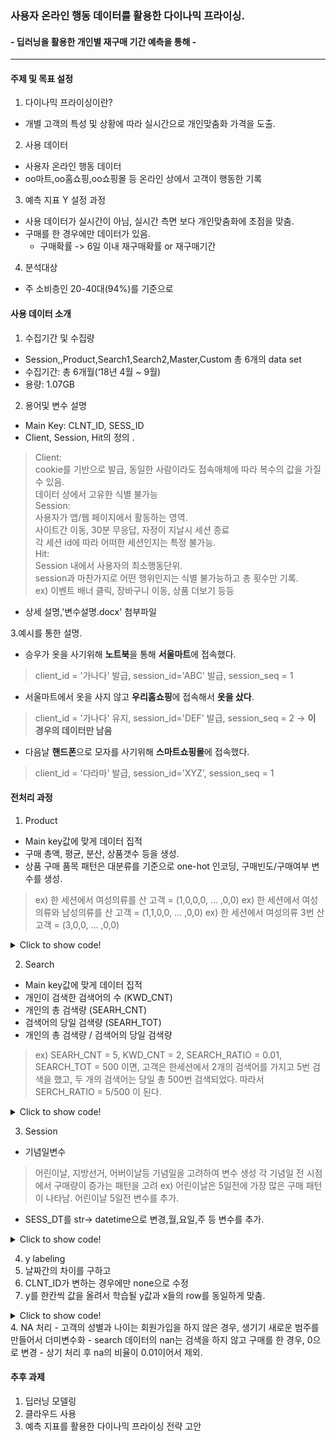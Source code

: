 ### 사용자 온라인 행동 데이터를 활용한 다이나믹 프라이싱.
#### - 딥러닝을 활용한 개인별 재구매 기간 예측을 통해 -

---

#### 주제 및 목표 설정

1. 다이나믹 프라이싱이란?  
- 개별 고객의 특성 및 상황에 따라 실시간으로 개인맞춤화 가격을 도출.

2. 사용 데이터  
- 사용자 온라인 행동 데이터
- oo마트,oo홈쇼핑,oo쇼핑몰 등 온라인 상에서 고객이 행동한 기록

3. 예측 지표 Y 설정 과정
- 사용 데이터가 실시간이 아님, 실시간 측면 보다 개인맞춤화에 초점을 맞춤. 
- 구매를 한 경우에만 데이터가 있음.
  - 구매확률 -> 6일 이내 재구매확률 or 재구매기간

4. 분석대상 
- 주 소비층인 20-40대(94%)를 기준으로  

#### 사용 데이터 소개
1. 수집기간 및 수집량
- Session,,Product,Search1,Search2,Master,Custom 총 6개의 data set
- 수집기간: 총 6개월(‘18년 4월 ~ 9월)
- 용량: 1.07GB

2. 용어및 변수 설명 
- Main Key: CLNT_ID, SESS_ID
- Client, Session, Hit의 정의 .
> Client:  
> cookie를 기반으로 발급, 동일한 사람이라도 접속매체에 따라 복수의 값을 가질 수 있음.  
> 데이터 상에서 고유한 식별 불가능  
> Session:   
> 사용자가 앱/웹 페이지에서 활동하는 영역.   
> 사이트간 이동, 30분 무응답, 자정이 지날시 세션 종료   
> 각 세션 id에 따라 어떠한 세션인지는 특정 불가능.  
> Hit:   
> Session 내에서 사용자의 최소행동단위.  
> session과 마찬가지로 어떤 행위인지는 식별 불가능하고 총 횟수만 기록.  
> ex) 이벤트 배너 클릭, 장바구니 이동, 상품 더보기 등등 

- 상세 설명,'변수설명.docx' 첨부파일 

3.예시를 통한 설명.

- 승우가 옷을 사기위해 **노트북**을 통해 **서울마트**에 접속했다. 
 > client_id = '가나다' 발급, session_id='ABC' 발급, session_seq = 1
- 서울마트에서 옷을 사지 않고 **우리홈쇼핑**에 접속해서 **옷을 샀다**. 
 > client_id = '가나다' 유지, session_id='DEF' 발급, session_seq = 2 -> **이 경우의 데이터만 남음**
- 다음날 **핸드폰**으로 모자를 사기위해 **스마트쇼핑몰**에 접속했다. 
 > client_id = '다라마' 발급, session_id='XYZ', session_seq = 1

#### 전처리  과정

1. Product
- Main key값에 맞게 데이터 집적
- 구매 총액, 평균, 분산, 상품갯수 등을 생성.
- 상품 구매 품목 패턴은 대분류를 기준으로 one-hot 인코딩, 구매빈도/구매여부 변수를 생성.
> ex) 한 세션에서 여성의류를 산 고객 = (1,0,0,0, ... ,0,0)
> ex) 한 세션에서 여성의류와 남성의류를 산 고객 = (1,1,0,0, ... ,0,0)
> ex) 한 세션에서 여성의류 3번 산 고객 = (3,0,0, ... ,0,0)

<details>
  <summary>Click to show code!</summary>

  <pre>
    <code>
# -> 3개의 키값에서 2개의 키값으로 agg

# 구매가격 변수를 str -> int 변환.
product['PD_BUY_AM'] = list(map(lambda x:x.replace(",",""),product['PD_BUY_AM']))
product['PD_BUY_AM'] = product['PD_BUY_AM'].astype(int)

# 구매개수 변수를 str&int -> int로 변환.
product['PD_BUY_CT'] = product['PD_BUY_CT'].astype(str)
product['PD_BUY_CT'] = list(map(lambda x:x.replace(",",""),product['PD_BUY_CT']))
product['PD_BUY_CT'] = product['PD_BUY_CT'].astype(int)

## product에 새로운 열 "TOT_AM" 생성 (PD_BUY_AM는 제품 하나 당 개수이므로, 이를 구매한 제품의 갯수와 곱한 "총 지출 금액"이 "TOT_AM"임)
product["TOT_AM"] = product["PD_BUY_AM"] * product["PD_BUY_CT"]

# CLNT_ID와 SESS_ID가 모두 같은 행들을 "TOT_AM","PD_BUY_CT","PD_BUY_AM"에 대해 합계,평균,표준편차를 구한 것
product_agg = product.groupby(['CLNT_ID', 'SESS_ID'])[['TOT_AM','PD_BUY_CT','PD_BUY_AM']].agg(['sum','mean','std'])
product_agg.columns= list(map(lambda x:x[0]+'_'+x[1],list(product_agg)))

## Product Vector mapping

# ## Phase1.
# #### SESS_ID마다 구매한 상품 쌓아 - 그 대분류 쌓아 - 대분류 구매 패턴 (빈도 / 여부)
# #### 변수 1 : 세션 내 쇼핑 Category 구매 빈도(단순 횟수)
# #### 변수 2 : 세션 내 쇼핑 Category 구매 여부(0,1 binary vec)

product = product.sort_values(by=['CLNT_ID', 'SESS_ID'], axis=0)
master= master.sort_values(by='PD_C',ascending=True)
raw=product.merge(master,on='PD_C',how='inner')

#사전식으로 대분류 배열 정렬 (ㄱ으로 시작하여 ㅎ으로 끝나도록)
clac1_list=list(raw['CLAC1_NM'].unique())
clac1_list.sort()
CLAC1_NM_dict=dict(zip(clac1_list,range(0,37)))

#대분류 한글 -> 배정된 숫자로 변경
raw2=raw.replace({"CLAC1_NM": CLAC1_NM_dict})
temp_series = raw2.groupby(['CLNT_ID', 'SESS_ID'])['CLAC1_NM'].agg(lambda x: list(x))
temp_df=pd.DataFrame(temp_series)

#변수2 위해 만들어 둔 multiindex를 column으로 돌린 temp2_df
temp2_df=temp_df.reset_index()

# ## Phase2. 
# #### SESS_ID로 정렬된 Dataframe을 역행하여 {(CLNT_ID,SESS_ID): 36개의 대분류 구매 빈도 vector}의 Dictionary 생성. 
# #### Vector 형태로 Key를 만든 이유는? Multiindex인 Dataframe.index.values하면 tuple형태로 나와서 mapping 편리하게 하기 위함임

# 이런 식으로 empty vector 제작
vec_frame=np.zeros((1,37))

# #### 변수 1 - 10-15분 소요

# 변수 1 단순 빈도 Vector
n=len(temp_df)-1
prod_count_dict={}

while True:
    vec_frame=np.zeros((1,37))
    if n !=-1:
        for i in temp_df.CLAC1_NM[n]:
            vec_frame[0][i]+=1
        prod_count_dict[temp_df.index.values[n]]=vec_frame
        n=n-1
    elif n ==-1:
        print("Done")
        break

# #### 변수 2 - 10-15분 소요
# 변수 2 0,1의 Binary Vector
n=len(temp_df)-1
prod_bin_dict={}

while True:
    vec_frame=np.zeros((1,37))
    if n !=-1:
        for i in set(temp2_df.CLAC1_NM[n]):
            vec_frame[0][i]+=1
        prod_bin_dict[temp_df.index.values[n]]=vec_frame
        n=n-1
    elif n ==-1:
        print("Done")
        break

    </code>
  </pre>
</details>


2. Search
- Main key값에 맞게 데이터 집적
- 개인이 검색한 검색어의 수 (KWD_CNT)
- 개인의 총 검색량 (SEARH_CNT)
- 검색어의 당일 검색량 (SEARH_TOT)
- 개인의 총 검색량 / 검색어의 당일 검색량 
> ex) SEARH_CNT = 5, KWD_CNT = 2, SEARCH_RATIO = 0.01, SEARCH_TOT = 500 이면, 고객은 한세션에서 2개의 검색어를 가지고 5번 검색을 했고, 두 개의 검색어는 당일 총 500번 검색되었다. 따라서 SERCH_RATIO = 5/500 이 된다.
  
<details>
  <summary>Click to show code!</summary>

  <pre>
    <code>
    
# 서로 다른 key구조를 모델에 적용가능한 형태로 통일.

# merge를 위해 SESS_DT 형식 동일하게 변경. 
search2['SESS_DT'] = pd.to_datetime(search2['SESS_DT'], format = '%Y%m%d')

# 검색량 변수를 str&int -> int로 변환 후 이름 변경.
search2['SEARCH_CNT'] = search2['SEARCH_CNT'].astype(str)
search2['SEARCH_CNT'] = list(map(lambda x:x.replace(",",""), search2['SEARCH_CNT']))
search2['SEARCH_CNT'] =  search2['SEARCH_CNT'].astype(int)
search2.rename(columns={'SEARCH_CNT': 'SEARCH_TOT'}, inplace=True) # Search1과 컬럼명이 동일하지만 의미가 다르므로 이름 변경.

# 전체검색량, 검색 키워드 갯수, 개인검색량, 전체검색량 대비 개인 검색량, 변수 생성.
search = pd.merge(search1,session.loc[:,['CLNT_ID','SESS_ID','SESS_DT']],how = 'left', on = ['CLNT_ID','SESS_ID']) 
search = pd.merge(search,search2.loc[:,['SESS_DT','KWD_NM','SEARCH_TOT']],how = 'left', on = ['KWD_NM','SESS_DT']) 
cnt = search.groupby(['CLNT_ID','SESS_ID']).count()['KWD_NM'] # 순서 유의.
search = search.groupby(['CLNT_ID','SESS_ID']).sum() # 이 부분에서 고유한 키값으로 줄어듬. 
search['KWD_CNT'] = cnt
search['SEARCH_RATIO'] = search.SEARCH_CNT / search.SEARCH_TOT  
    </code>
  </pre>
</details>


3. Session
- 기념일변수
> 어린이날, 지방선거, 어버이날등 기념일을 고려하여 변수 생성 
> 각 기념일 전 시점에서 구매량이 증가는 패턴을 고려
> ex) 어린이날은 5일전에 가장 많은 구매 패턴이 나타남. 어린이날 5일전 변수를 추가. 
-  SESS_DT를 str-> datetime으로 변경,월,요일,주 등 변수를 추가. 
<details>
  <summary>Click to show code!</summary>

  <pre>
    <code>
# SESS_DT을 datetime 자료형으로 변환.
session['SESS_DT'] = pd.to_datetime(session['SESS_DT'], format = '%Y%m%d')
## 월,주,일 변수 생성. 19 -> 1월 1일 이후 19번째 주 double check  0 = 월요일, 6 = 일요일  double check
session['MONTH'] = list(map(lambda x:x.month,session['SESS_DT'])) 
session['WEEK'] = list(map(lambda x:x.week,session['SESS_DT'])) 
session['DAY'] = list(map(lambda x:x.weekday(),session['SESS_DT'])) 

## 휴일 변수; EDA후 유의미하게 구매패턴이 차이나는 'hot day'를 추가

session['Timestamp'] = 0
session['SESS_DT'] = session['SESS_DT'].astype('str')
session['SESS_DT'] = list(map(lambda x:datetime.strptime(x,'%Y%m%d'), session['SESS_DT']))
session['Timestamp'] = list(map(lambda x:datetime.timestamp(x), session['SESS_DT']))

Sat = pd.date_range(min(session.SESS_DT), max(session.SESS_DT), freq='W-SAT') #Saturday
Sun = pd.date_range(min(session.SESS_DT), max(session.SESS_DT), freq='W-SUN') #Sunday

Sat_Timestamp=list(map(lambda x:datetime.timestamp(x), Sat))
Sun_Timestamp=list(map(lambda x:datetime.timestamp(x), Sun))

Holiday = np.array(['20180505', '20180522', '20180606', '20180815', '20180923', '20180924', '20180925', ])
repic_Holiday = np.array(['20180507', '20180613', '20180926']) #5월7일, 9월26일: 대체 공휴일,6월 13일: 지방선거일
Holiday = np.append(Holiday, repic_Holiday)
Holiday = list(map(lambda x:datetime.strptime(x,'%Y%m%d'), Holiday))

Holiday_Timestamp=list(map(lambda x:datetime.timestamp(x), Holiday))

All_Timestamp = Sat_Timestamp + Sun_Timestamp + Holiday_Timestamp

session.ix[session['Timestamp'].isin(All_Timestamp),'Rest']=1

session['Rest'] = 0 #휴일인 날

weekend_Timestamp = Sat_Timestamp
weekend_Timestamp = list(map(lambda x:datetime.fromtimestamp(x), weekend_Timestamp))

session['five_before'] = 0
session.ix[session['SESS_DT'].isin(list(map(lambda x: x+timedelta(days=-5), weekend_Timestamp))), 'five_before'] = 1

# 어린이날 추가
children_day = np.array(['2018-05-05'])
children_day = list(map(lambda x:datetime.strptime(x,'%Y-%m-%d'), children_day))
children_hotdays = []

children_hotdays.append(list(map(lambda x: x+timedelta(days=-3), children_day))[0])
children_hotdays.append(list(map(lambda x: x+timedelta(days=-4), children_day))[0])
children_hotdays.append(list(map(lambda x: x+timedelta(days=-5), children_day))[0])
children_hotdays.append(list(map(lambda x: x+timedelta(days=-6), children_day))[0])

session['children_hotday'] = 0
session.ix[session['SESS_DT'].isin(children_hotdays),'children_hotday'] = 1

# 스승의 날 추가
teacher_day = np.array(['2018-05-15'])
teacher_day = list(map(lambda x:datetime.strptime(x,'%Y-%m-%d'), teacher_day))
teacher_hotdays = []

teacher_hotdays.append(list(map(lambda x: x+timedelta(days=-1), teacher_day))[0])

session['teacher_hotday'] = 0
session.ix[session['SESS_DT'].isin(teacher_hotdays), 'teacher_hotday'] = 1

# 선거일 추가
election_day = np.array(['2018-06-13']) 
election_day = list(map(lambda x:datetime.strptime(x,'%Y-%m-%d'), election_day))

election_hotdays = []

election_hotdays.append(list(map(lambda x: x+timedelta(days=-2), election_day))[0])
election_hotdays.append(list(map(lambda x: x+timedelta(days=-3), election_day))[0])

session['election_hotday'] = 0
session.ix[session['SESS_DT'].isin(election_hotdays), 'election_hotday'] = 1

# Multi Index로 바꾸어 merge 위해 hotday dataframe으로 정리해둠
hotday=session.set_index(['CLNT_ID', 'SESS_ID'])

del(hotday['DVC_CTG_NM'])
del(hotday['ZON_NM'])
del(hotday['CITY_NM'])
del(hotday['Timestamp'])
del(hotday['Rest'])
del(hotday['SESS_DT'])

hotday.sort_index(inplace=True,ascending=True)
    </code>
  </pre>
</details>

4. y labeling
1. 날짜간의 차이를 구하고
2. CLNT_ID가 변하는 경우에만 none으로 수정
3. y를 한칸씩 값을 올려서 학습될 y값과 x들의 row를 동일하게 맞춤. 
<details>
  <summary>Click to show code!</summary>
  <pre>
    <code>
## y labeling
# 날짜 차이 구하기
session = session.sort_values(['CLNT_ID','SESS_DT']) # diff를 사용하기 위해 날짜순으로 정렬
session['DT_DIFF'] = session['SESS_DT'].diff() # (1) 일단은 전체에 대해 차이를 구해준 다음
session.loc[session.CLNT_ID != session.CLNT_ID.shift(),'DT_DIFF'] = None #(2) CLNT_ID가 변하는 경우에만 None로 수정
# 새롭게 라벨 제작
Y = session['DT_DIFF'].dt.days.tolist() # date 형태를 int 형태로 변형
a = list()
a.append(np.nan)
Y = Y[1:]+a # 한칸씩 올리고 마지막에 np.nan 추가 
session['y']=Y # 라벨 추가
session = session[pd.notnull(session['y])] # 라벨값이 np.nan인경우
del raw['DT_DIFF'] # it was just once used to make response variable.
    </code>
  </pre>
</details>
4. NA 처리
- 고객의 성별과 나이는 회원가입을 하지 않은 경우, 생기기  새로운 범주를 만들어서 더미변수화
- search 데이터의 nan는 검색을 하지 않고 구매를 한 경우, 0으로 변경
- 상기 처리 후 na의 비율이 0.01이어서 제외.

#### 추후 과제
1. 딥러닝 모델링
2. 클라우드 사용 
3. 예측 지표를 활용한 다이나믹 프라이싱 전략 고안 
